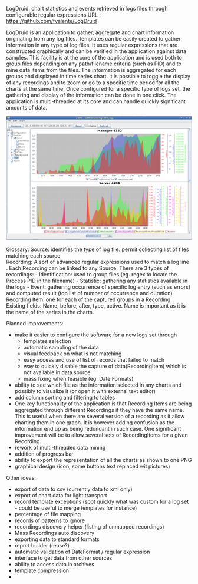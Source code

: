 LogDruid: chart statistics and events retrieved in logs files through configurable regular expressions
URL : https://github.com/fvalente/LogDruid

LogDruid is an application to gather, aggregate and chart information originating from any log files.
Templates can be easily created to gather information in any type of log files.
It uses regular expressions that are constructed graphically and can be verified in the application against data samples.
This facility is at the core of the application and is used both to group files depending on any path/filename criteria (such as PID) and to mine data items from the files.
The information is aggregated for each groups and displayed in time series chart. it is possible to toggle the display of any recordings and to zoom or go to a specific time period for all the charts at the same time.
Once configured for a specific type of logs set, the gathering and display of the information can be done in one click. The application is multi-threaded at its core and can handle quickly significant amounts of data.   

![Alt text](logdruid-charts.png?raw=true "screenshot")

Glossary:
Source: identifies the type of log file. permit collecting list of files matching each source  
Recording: A sort of advanced regular expressions used to match a log line . Each Recording can be linked to any Source.
	There are 3 types of recordings: 
	- Identification: used to group files (eg. regex to locate the Process PID in the filename)
	- Statistic: gathering any statistics available in the logs
	- Event: gathering occurrence of specific log entry (such as errors) and computed result (top list of number of occurrence and duration)
Recording Item: one for each of the captured groups in a Recording. Existing fields: Name, before, after, type, active. Name is important as it is the name of the series in the charts.


Planned improvements:
- make it easier to configure the software for a new logs set through
	- templates selection
	- automatic sampling of the data
	- visual feedback on what is not matching
	- easy access and use of list of records that failed to match 
	- way to quickly disable the capture of data(RecordingItem) which is not available in data source 
	- mass fixing when feasible (eg. Date Formats)
- ability to see which file as the information selected in any charts and possibly to visualize it (or open it with external text editor)
- add column sorting and filtering to tables
- One key functionality of the application is that Recording Items are being aggregated through different Recordings if they have the same name. This is useful when there are several version of a recording as it allow charting them in one graph.
	It is however adding confusion as the information end up as being redundant in such case. One significant improvement will be to allow several sets of RecordingItems for a given Recording.
- rework of multi-threaded data mining
- addition of progress bar
- ability to export the representation of all the charts as shown to one PNG 
- graphical design (icon, some buttons text replaced wit pictures)


Other ideas:
- export of data to csv (currently data to xml only)
- export of chart data for light transport
- record template exceptions (spot quickly what was custom for a log set - could be useful to merge templates for instance) 
- percentage of file mapping
- records of patterns to ignore
- recordings discovery helper (listing of unmapped recordings)  
- Mass Recordings auto discovery
- exporting data to standard formats
- report builder (reuse?)
- automatic validation of DateFormat / regular expression
- interface to get data from other sources 
- ability to access data in archives
- template compression
- 
